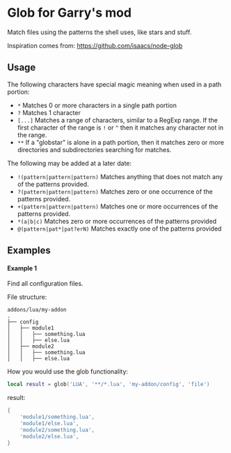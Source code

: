 # Glob for Garry's mod

Match files using the patterns the shell uses, like stars and stuff.

Inspiration comes from: https://github.com/isaacs/node-glob

## Usage

The following characters have special magic meaning when used in a
path portion:

* `*` Matches 0 or more characters in a single path portion
* `?` Matches 1 character
* `[...]` Matches a range of characters, similar to a RegExp range.
  If the first character of the range is `!` or `^` then it matches
  any character not in the range.
* `**` If a "globstar" is alone in a path portion, then it matches
  zero or more directories and subdirectories searching for matches.

The following may be added at a later date:

* `!(pattern|pattern|pattern)` Matches anything that does not match
  any of the patterns provided.
* `?(pattern|pattern|pattern)` Matches zero or one occurrence of the
  patterns provided.
* `+(pattern|pattern|pattern)` Matches one or more occurrences of the
  patterns provided.
* `*(a|b|c)` Matches zero or more occurrences of the patterns provided
* `@(pattern|pat*|pat?erN)` Matches exactly one of the patterns
  provided

## Examples

#### Example 1

Find all configuration files.

File structure:
```
addons/lua/my-addon
.
├── config
│   ├── module1
│   │   ├── something.lua
│   │   ├── else.lua
│   ├── module2
│   │   ├── something.lua
│   │   ├── else.lua
```

How you would use the glob functionality:
```lua
local result = glob('LUA', '**/*.lua', 'my-addon/config', 'file')
```

result:
```lua
{
    'module1/something.lua',
    'module1/else.lua',
    'module2/something.lua',
    'module2/else.lua',
}
```
